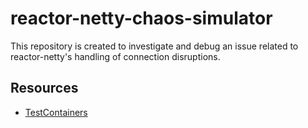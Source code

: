 # reactor-netty-chaos-simulator

This repository is created to investigate and debug an issue related to reactor-netty's handling of connection disruptions.

## Resources

* [TestContainers](https://www.testcontainers.org/)
